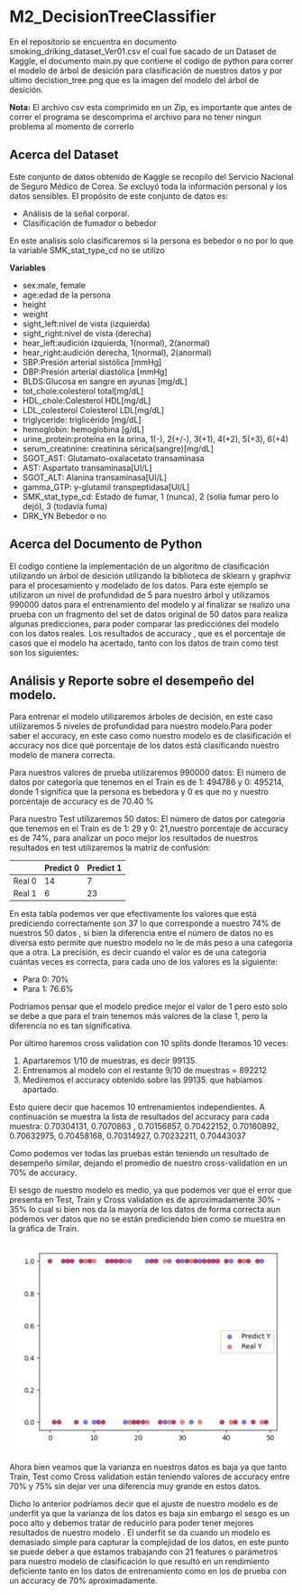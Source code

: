# M2_DecisionTreeClassifier
En el repositorio se encuentra en documento smoking_driking_dataset_Ver01.csv el cual fue sacado de un Dataset de Kaggle, el documento main.py que contiene el codigo de python para correr el modelo de árbol de desición para clasificación de nuestros datos y por ultimo decistion_tree.png que es la imagen del modelo del árbol de desición.

**Nota:** El archivo csv esta comprimido en un Zip, es importante que antes de correr el programa se descomprima el archivo para no tener ningun problema al momento de correrlo

## Acerca del Dataset
Este conjunto de datos  obtenido de Kaggle se recopilo del Servicio Nacional de Seguro Médico de Corea. Se excluyó toda la información personal y los datos sensibles.
El propósito de este conjunto de datos es:
* Análisis de la señal corporal.
* Clasificación de fumador o bebedor
  
En este analisis solo clasificaremos si la persona es bebedor o no por lo que la variable SMK_stat_type_cd no se utilizo

**Variables**
* sex:male, female
* age:edad de la persona 
* height
* weight
* sight_left:nivel de vista (izquierda)
* sight_right:nivel de vista (derecha)
* hear_left:audición izquierda, 1(normal), 2(anormal)
* hear_right:audición derecha, 1(normal), 2(anormal)
* SBP:Presión arterial sistólica [mmHg]
* DBP:Presión arterial diastólica [mmHg]
* BLDS:Glucosa en sangre en ayunas [mg/dL]
* tot_chole:colesterol total[mg/dL]
* HDL_chole:Colesterol HDL[mg/dL]
* LDL_colesterol Colesterol LDL[mg/dL]
* triglyceride: triglicérido [mg/dL]
* hemoglobin: hemoglobina [g/dL]
* urine_protein:proteína en la orina, 1(-), 2(+/-), 3(+1), 4(+2), 5(+3), 6(+4)
* serum_creatinine: creatinina sérica(sangre)[mg/dL]
* SGOT_AST: Glutamato-oxalacetato transaminasa
* AST: Aspartato transaminasa[UI/L]
* SGOT_ALT: Alanina transaminasa[UI/L]
* gamma_GTP: y-glutamil transpeptidasa[UI/L]
* SMK_stat_type_cd: Estado de fumar, 1 (nunca), 2 (solía fumar pero lo dejó), 3 (todavía fuma)
* DRK_YN Bebedor o no
  
## Acerca del Documento de Python 
 El codigo contiene la implementación de un algoritmo de clasificación utilizando un árbol de desición utilizando la  biblioteca de sklearn y graphviz para el procesamiento y modelado de los datos.
 Para este ejemplo se utilizaron un nivel de profundidad de 5 para nuestro árbol y utilizamos 990000 datos para el entrenamiento del modelo y al finalizar se realizo una prueba con un fragmento del set de datos original de 50 datos para realiza algunas predicciones, para poder comparar las predicciónes del modelo con los datos reales.
Los resultados de accuracy , que es el porcentaje de casos que el modelo ha acertado, tanto con los datos de train como test son los siguientes:

## Análisis y Reporte sobre el desempeño del modelo.
Para entrenar el modelo utilizaremos árboles de decisión, en este caso utilizaremos 5 niveles de profundidad para nuestro modelo.Para poder saber el accuracy, en este caso como nuestro modelo es de clasificación el accuracy nos dice  qué porcentaje de los datos está clasificando  nuestro modelo de manera correcta.

Para nuestros valores de prueba utilizaremos 990000 datos:
El  número de datos por categoría que tenemos en el Train es de 1: 494786 y  0: 495214, donde 1 significa que la persona es bebedora y 0 es que no  y nuestro porcentaje de accuracy es de 70.40 %

Para nuestro Test utilizaremos 50 datos: 
El  número de datos por categoría que tenemos en el Train es de 1: 29 y  0: 21,nuestro porcentaje de accuracy es de 74%, para analizar un poco mejor los resultados de nuestros resultados en test utilizaremos la matriz de confusión:

|               | Predict 0     | Predict 1     |
| ------------- | ------------- |-------------  | 
| Real 0        | 14            | 7             | 
| Real 1        | 6             | 23            |


En esta tabla podemos ver que efectivamente los valores que está prediciendo correctamente  son 37 lo que corresponde a nuestro 74% de nuestros 50 datos , si bien la diferencia entre el número de datos no es diversa esto permite que nuestro modelo no le de más peso a una categoría que a otra.
La precisión, es decir cuando el valor es de una categoría cuántas veces es correcta, para cada uno de los valores es la siguiente:
* Para 0: 70%
* Para 1: 76.6%

Podríamos pensar que el modelo predice mejor el valor de 1 pero esto solo se debe a que para el train tenemos más valores de la clase 1, pero la diferencia no es tan significativa.

Por último haremos cross validation con 10 splits donde Iteramos 10  veces:
1. Apartaremos 1/10 de muestras, es decir 99135.
2. Entrenamos al modelo con el restante 9/10 de muestras = 892212
3. Mediremos el accuracy obtenido sobre las 99135. que habíamos apartado.
   
Esto quiere decir que hacemos 10 entrenamientos independientes. A continuación se muestra la lista de resultados del accuracy para cada muestra:
0.70304131, 0.7070863 , 0.70156857, 0.70422152, 0.70160892, 0.70632975, 0.70458168, 0.70314927, 0.70232211, 0.70443037

Como podemos ver todas las pruebas están teniendo un resultado de desempeño similar, dejando el promedio de nuestro cross-validation en un 70% de accuracy.

El sesgo de nuestro modelo es medio, ya que podemos ver que el error que presenta en Test, Train y Cross validation es de aproximadamente 30% - 35% lo cual si bien nos da la mayoría de los datos de forma correcta aun podemos ver datos que no se están prediciendo bien como se muestra en la gráfica de Train.

![Issue showing an image grafica1.](grafica1.png)

Ahora bien veamos que la varianza en nuestros datos es baja ya que tanto Train, Test como Cross validation están teniendo valores de accuracy entre 70% y 75% sin dejar ver una diferencia muy grande en estos datos. 

Dicho lo anterior podríamos decir que el ajuste de nuestro modelo es de underfit ya que la varianza de los datos es baja sin embargo el sesgo es un poco alto y debemos tratar de reducirlo para poder tener mejores resultados de nuestro modelo . El underfit se da cuando un modelo es demasiado simple para capturar la complejidad de los datos, en este punto se puede deber a que estamos trabajando con 21 features o parámetros  para nuestro modelo de clasificación lo que resultó en un rendimiento deficiente tanto en los datos de entrenamiento como en los de prueba con un accuracy de 70% aproximadamente.




